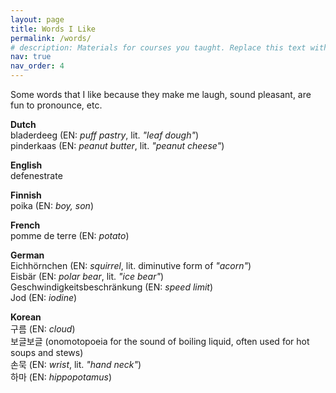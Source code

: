 ```yaml
---
layout: page
title: Words I Like
permalink: /words/
# description: Materials for courses you taught. Replace this text with your description.
nav: true
nav_order: 4
---
```


Some words that I like because they make me laugh, sound pleasant, are fun to pronounce, etc.


<!-- DUTCH -->
<p>
<strong>Dutch</strong><br>
bladerdeeg (EN: <em>puff pastry</em>, lit. <em>"leaf dough"</em>)<br>
pinderkaas (EN: <em>peanut butter</em>, lit. <em>"peanut cheese"</em>)<br>

</p>


<!-- ENGLISH -->
<p>
<strong>English</strong><br>
defenestrate<br>

</p>


<!-- FINNISH -->
<p>
<strong>Finnish</strong><br>
poika (EN: <em>boy, son</em>)<br>

</p>


<!-- FRENCH -->
<p>
<strong>French</strong><br>
pomme de terre (EN: <em>potato</em>)<br>

</p>


<!-- GERMAN -->
<p>
<strong>German</strong><br>
Eichhörnchen (EN: <em>squirrel</em>, lit. diminutive form of <em>"acorn"</em>)<br>
Eisbär (EN: <em>polar bear</em>, lit. <em>"ice bear"</em>)<br>
Geschwindigkeitsbeschränkung (EN: <em>speed limit</em>)<br>
Jod (EN: <em>iodine</em>)<br>

</p>


<!-- KOREAN -->
<p>
<strong>Korean</strong><br>
구름 (EN: <em>cloud</em>)<br>
보글보글 (onomotopoeia for the sound of boiling liquid, often used for hot soups and stews)<br>
손묵 (EN: <em>wrist</em>, lit. <em>"hand neck"</em>)<br>
하마 (EN: <em>hippopotamus</em>)<br>

</p>